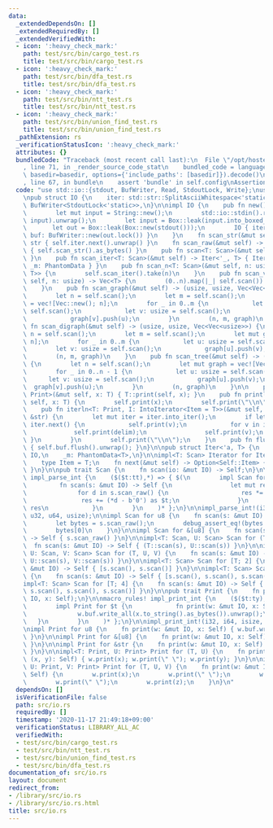 ```yaml
---
data:
  _extendedDependsOn: []
  _extendedRequiredBy: []
  _extendedVerifiedWith:
  - icon: ':heavy_check_mark:'
    path: test/src/bin/cargo_test.rs
    title: test/src/bin/cargo_test.rs
  - icon: ':heavy_check_mark:'
    path: test/src/bin/dfa_test.rs
    title: test/src/bin/dfa_test.rs
  - icon: ':heavy_check_mark:'
    path: test/src/bin/ntt_test.rs
    title: test/src/bin/ntt_test.rs
  - icon: ':heavy_check_mark:'
    path: test/src/bin/union_find_test.rs
    title: test/src/bin/union_find_test.rs
  _pathExtension: rs
  _verificationStatusIcon: ':heavy_check_mark:'
  attributes: {}
  bundledCode: "Traceback (most recent call last):\n  File \"/opt/hostedtoolcache/Python/3.9.0/x64/lib/python3.9/site-packages/onlinejudge_verify/documentation/build.py\"\
    , line 71, in _render_source_code_stat\n    bundled_code = language.bundle(stat.path,\
    \ basedir=basedir, options={'include_paths': [basedir]}).decode()\n  File \"/opt/hostedtoolcache/Python/3.9.0/x64/lib/python3.9/site-packages/onlinejudge_verify/languages/user_defined.py\"\
    , line 67, in bundle\n    assert 'bundle' in self.config\nAssertionError\n"
  code: "use std::io::{stdout, BufWriter, Read, StdoutLock, Write};\nuse std::marker::PhantomData;\n\
    \npub struct IO {\n    iter: std::str::SplitAsciiWhitespace<'static>,\n    buf:\
    \ BufWriter<StdoutLock<'static>>,\n}\n\nimpl IO {\n    pub fn new() -> Self {\n\
    \        let mut input = String::new();\n        std::io::stdin().read_to_string(&mut\
    \ input).unwrap();\n        let input = Box::leak(input.into_boxed_str());\n \
    \       let out = Box::leak(Box::new(stdout()));\n        IO { iter: input.split_ascii_whitespace(),\
    \ buf: BufWriter::new(out.lock()) }\n    }\n    fn scan_str(&mut self) -> &'static\
    \ str { self.iter.next().unwrap() }\n    fn scan_raw(&mut self) -> &'static [u8]\
    \ { self.scan_str().as_bytes() }\n    pub fn scan<T: Scan>(&mut self) -> T { T::scan(self)\
    \ }\n    pub fn scan_iter<T: Scan>(&mut self) -> Iter<'_, T> { Iter { io: self,\
    \ _m: PhantomData } }\n    pub fn scan_n<T: Scan>(&mut self, n: usize) -> std::iter::Take<Iter<'_,\
    \ T>> {\n        self.scan_iter().take(n)\n    }\n    pub fn scan_vec<T: Scan>(&mut\
    \ self, n: usize) -> Vec<T> {\n        (0..n).map(|_| self.scan()).collect()\n\
    \    }\n    pub fn scan_graph(&mut self) -> (usize, usize, Vec<Vec<usize>>) {\n\
    \        let n = self.scan();\n        let m = self.scan();\n        let mut graph\
    \ = vec![Vec::new(); n];\n        for _ in 0..m {\n            let u: usize =\
    \ self.scan();\n            let v: usize = self.scan();\n            graph[u].push(v);\n\
    \            graph[v].push(u);\n        }\n        (n, m, graph)\n    }\n    pub\
    \ fn scan_digraph(&mut self) -> (usize, usize, Vec<Vec<usize>>) {\n        let\
    \ n = self.scan();\n        let m = self.scan();\n        let mut graph = vec![Vec::new();\
    \ n];\n        for _ in 0..m {\n            let u: usize = self.scan();\n    \
    \        let v: usize = self.scan();\n            graph[u].push(v);\n        }\n\
    \        (n, m, graph)\n    }\n    pub fn scan_tree(&mut self) -> (usize, Vec<Vec<usize>>)\
    \ {\n        let n = self.scan();\n        let mut graph = vec![Vec::new(); n];\n\
    \        for _ in 0..n - 1 {\n            let u: usize = self.scan();\n      \
    \      let v: usize = self.scan();\n            graph[u].push(v);\n          \
    \  graph[v].push(u);\n        }\n        (n, graph)\n    }\n\n    pub fn print<T:\
    \ Print>(&mut self, x: T) { T::print(self, x); }\n    pub fn println<T: Print>(&mut\
    \ self, x: T) {\n        self.print(x);\n        self.print(\"\\n\");\n    }\n\
    \    pub fn iterln<T: Print, I: IntoIterator<Item = T>>(&mut self, iter: I, delim:\
    \ &str) {\n        let mut iter = iter.into_iter();\n        if let Some(v) =\
    \ iter.next() {\n            self.print(v);\n            for v in iter {\n   \
    \             self.print(delim);\n                self.print(v);\n           \
    \ }\n        }\n        self.print(\"\\n\");\n    }\n    pub fn flush(&mut self)\
    \ { self.buf.flush().unwrap(); }\n}\n\npub struct Iter<'a, T> {\n    io: &'a mut\
    \ IO,\n    _m: PhantomData<T>,\n}\n\nimpl<T: Scan> Iterator for Iter<'_, T> {\n\
    \    type Item = T;\n    fn next(&mut self) -> Option<Self::Item> { Some(self.io.scan())\
    \ }\n}\n\npub trait Scan {\n    fn scan(io: &mut IO) -> Self;\n}\n\nmacro_rules!\
    \ impl_parse_int {\n    ($($t:tt),*) => { $(\n        impl Scan for $t {\n   \
    \         fn scan(s: &mut IO) -> Self {\n                let mut res = 0;\n  \
    \              for d in s.scan_raw() {\n                    res *= 10;\n     \
    \               res += (*d - b'0') as $t;\n                }\n               \
    \ res\n            }\n        }\n    )* };\n}\n\nimpl_parse_int!(i32, i64, isize,\
    \ u32, u64, usize);\n\nimpl Scan for u8 {\n    fn scan(s: &mut IO) -> Self {\n\
    \        let bytes = s.scan_raw();\n        debug_assert_eq!(bytes.len(), 1);\n\
    \        bytes[0]\n    }\n}\n\nimpl Scan for &[u8] {\n    fn scan(s: &mut IO)\
    \ -> Self { s.scan_raw() }\n}\n\nimpl<T: Scan, U: Scan> Scan for (T, U) {\n  \
    \  fn scan(s: &mut IO) -> Self { (T::scan(s), U::scan(s)) }\n}\n\nimpl<T: Scan,\
    \ U: Scan, V: Scan> Scan for (T, U, V) {\n    fn scan(s: &mut IO) -> Self { (T::scan(s),\
    \ U::scan(s), V::scan(s)) }\n}\n\nimpl<T: Scan> Scan for [T; 2] {\n    fn scan(s:\
    \ &mut IO) -> Self { [s.scan(), s.scan()] }\n}\n\nimpl<T: Scan> Scan for [T; 3]\
    \ {\n    fn scan(s: &mut IO) -> Self { [s.scan(), s.scan(), s.scan()] }\n}\n\n\
    impl<T: Scan> Scan for [T; 4] {\n    fn scan(s: &mut IO) -> Self { [s.scan(),\
    \ s.scan(), s.scan(), s.scan()] }\n}\n\npub trait Print {\n    fn print(w: &mut\
    \ IO, x: Self);\n}\n\nmacro_rules! impl_print_int {\n    ($($t:ty),*) => { $(\n\
    \        impl Print for $t {\n            fn print(w: &mut IO, x: Self) {\n  \
    \              w.buf.write_all(x.to_string().as_bytes()).unwrap();\n         \
    \   }\n        }\n    )* };\n}\n\nimpl_print_int!(i32, i64, isize, u32, u64, usize);\n\
    \nimpl Print for u8 {\n    fn print(w: &mut IO, x: Self) { w.buf.write_all(&[x]).unwrap();\
    \ }\n}\n\nimpl Print for &[u8] {\n    fn print(w: &mut IO, x: Self) { w.buf.write_all(x).unwrap();\
    \ }\n}\n\nimpl Print for &str {\n    fn print(w: &mut IO, x: Self) { w.print(x.as_bytes());\
    \ }\n}\n\nimpl<T: Print, U: Print> Print for (T, U) {\n    fn print(w: &mut IO,\
    \ (x, y): Self) { w.print(x); w.print(\" \"); w.print(y); }\n}\n\nimpl<T: Print,\
    \ U: Print, V: Print> Print for (T, U, V) {\n    fn print(w: &mut IO, (x, y, z):\
    \ Self) {\n        w.print(x);\n        w.print(\" \");\n        w.print(y);\n\
    \        w.print(\" \");\n        w.print(z);\n    }\n}\n"
  dependsOn: []
  isVerificationFile: false
  path: src/io.rs
  requiredBy: []
  timestamp: '2020-11-17 21:49:18+09:00'
  verificationStatus: LIBRARY_ALL_AC
  verifiedWith:
  - test/src/bin/cargo_test.rs
  - test/src/bin/ntt_test.rs
  - test/src/bin/union_find_test.rs
  - test/src/bin/dfa_test.rs
documentation_of: src/io.rs
layout: document
redirect_from:
- /library/src/io.rs
- /library/src/io.rs.html
title: src/io.rs
---
```

